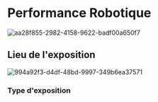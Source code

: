 # Performance Robotique 
![aa28f855-2982-4158-9622-badf00a650f7](https://user-images.githubusercontent.com/112189526/219701115-153ac341-4412-4bbc-8f0f-4ce12a212dce.jpg)


## Lieu de l'exposition
![994a92f3-d4df-48bd-9997-349b6ea37571](https://user-images.githubusercontent.com/112189526/219700579-3bbd26b7-95ae-46a3-b842-4cfc9ccf7dbb.jpg)

### Type d'exposition
